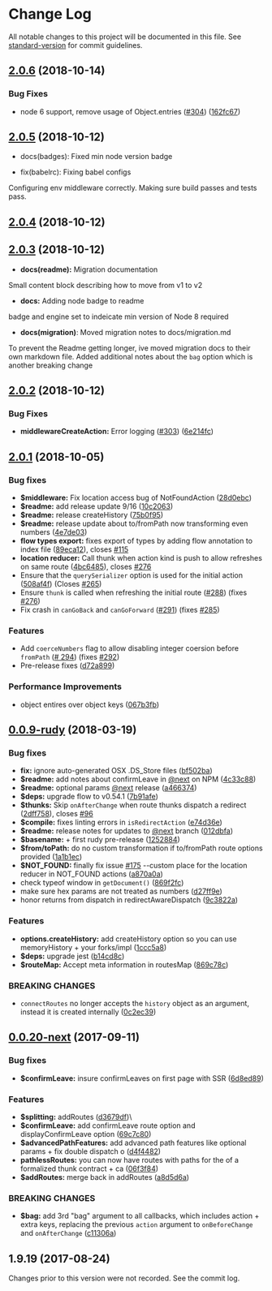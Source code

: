 # Change Log

All notable changes to this project will be documented in this file. See [standard-version](https://github.com/conventional-changelog/standard-version) for commit guidelines.

## [2.0.6](https://github.com/faceyspacey/redux-first-router/compare/v2.0.5...v2.0.6) (2018-10-14)


### Bug Fixes

* node 6 support, remove usage of Object.entries ([#304](https://github.com/faceyspacey/redux-first-router/issues/304)) ([162fc67](https://github.com/faceyspacey/redux-first-router/commit/162fc67))



<a name="2.0.5"></a>
## [2.0.5](https://github.com/faceyspacey/redux-first-router/compare/v2.0.4...v2.0.5) (2018-10-12)

* docs(badges): Fixed min node version badge

* fix(babelrc): Fixing babel configs

Configuring env middleware correctly. Making sure build passes and tests pass.

<a name="2.0.4"></a>
## [2.0.4](https://github.com/faceyspacey/redux-first-router/compare/v2.0.2...v2.0.4) (2018-10-12)



<a name="2.0.3"></a>
## [2.0.3](https://github.com/faceyspacey/redux-first-router/compare/v2.0.2...v2.0.3) (2018-10-12)


* **docs(readme):** Migration documentation

Small content block describing how to move from v1 to v2

* **docs:** Adding node badge to readme

badge and engine set to indeicate min version of Node 8 required

* **docs(migration)**: Moved migration notes to docs/migration.md

To prevent the Readme getting longer, ive moved migration docs to their own markdown file. Added
additional notes about the `bag` option which is another breaking change


<a name="2.0.2"></a>
## [2.0.2](https://github.com/faceyspacey/redux-first-router/compare/v2.0.0...v2.0.2) (2018-10-12)


### Bug Fixes

* **middlewareCreateAction:** Error logging ([#303](https://github.com/faceyspacey/redux-first-router/issues/303)) ([6e214fc](https://github.com/faceyspacey/redux-first-router/commit/6e214fc))



<a name="2.0.1"></a>
## [2.0.1](https://github.com/faceyspacey/redux-first-router/compare/rudy...v2.0.1) (2018-10-05)

### Bug fixes

- **$middleware:** Fix location access bug of NotFoundAction ([28d0ebc](https://github.com/faceyspacey/redux-first-router/commit/28d0ebc))
- **$readme:** add release update 9/16 ([10c2063](https://github.com/faceyspacey/redux-first-router/commit/10c2063))
- **$readme:** release createHistory ([75b0f95](https://github.com/faceyspacey/redux-first-router/commit/75b0f95))
- **$readme:** release update about to/fromPath now transforming even numbers ([4e7de03](https://github.com/faceyspacey/redux-first-router/commit/4e7de03))
- **flow types export:** fixes export of types by adding flow annotation to index file ([89eca12](https://github.com/faceyspacey/redux-first-router/commit/89eca12)), closes [#115](https://github.com/faceyspacey/redux-first-router/issues/115)
- **location reducer:** Call thunk when action kind is push to allow refreshes on same route ([4bc6485](https://github.com/faceyspacey/redux-first-router/commit/4bc6485)), closes [#276](https://github.com/faceyspacey/redux-first-router/issues/276)
- Ensure that the `querySerializer` option is used for the initial action ([508af4f](https://github.com/faceyspacey/redux-first-router/commit/508af4ff149090d0613d5a3a88809ece66a0e1fe)) (Closes [#265](https://github.com/faceyspacey/redux-first-router/issues/265))
- Ensure `thunk` is called when refreshing the initial route ([#288](https://github.com/faceyspacey/redux-first-router/pull/288)) (fixes [#276](https://github.com/faceyspacey/redux-first-router/issues/276))
- Fix crash in `canGoBack` and `canGoForward` ([#291](https://github.com/faceyspacey/redux-first-router/pull/291)) (fixes [#285](https://github.com/faceyspacey/redux-first-router/issues/285))

### Features

- Add `coerceNumbers` flag to allow disabling integer coersion before `fromPath` ([#
294](https://github.com/faceyspacey/redux-first-router/pull/294)) (fixes [#292](https://github.com/faceyspacey/redux-first-router/issues/292))
- Pre-release fixes ([d72a899](https://github.com/faceyspacey/redux-first-router/commit/d72a899))

### Performance Improvements

* object entires over object keys ([067b3fb](https://github.com/faceyspacey/redux-first-router/commit/067b3fb))

<a name="0.0.9-rudy"></a>
## [0.0.9-rudy](https://github.com/faceyspacey/redux-first-router/compare/next...9c3822a) (2018-03-19)

### Bug fixes

- **fix:** ignore auto-generated OSX .DS_Store files ([bf502ba](https://github.com/faceyspacey/redux-first-router/commit/bf502ba))
- **$readme:** add notes about confirmLeave in [@next](https://github.com/next) on NPM ([4c33c88](https://github.com/faceyspacey/redux-first-router/commit/4c33c88))
- **$readme:** optional params [@next](https://github.com/next) release ([a466374](https://github.com/faceyspacey/redux-first-router/commit/a466374))
- **$deps:** upgrade flow to v0.54.1 ([7b91afe](https://github.com/faceyspacey/redux-first-router/commit/7b91afe))
- **$thunks:** Skip `onAfterChange` when route thunks dispatch a redirect ([2dff758](https://github.com/faceyspacey/redux-first-router/commit/2dff758)), closes [#96](https://github.com/faceyspacey/redux-first-router/issues/96)
- **$compile:** fixes linting errors in `isRedirectAction` ([e74d36e](https://github.com/faceyspacey/redux-first-router/commit/e74d36e))
- **$readme:** release notes for updates to [@next](https://github.com/next) branch ([012dbfa](https://github.com/faceyspacey/redux-first-router/commit/012dbfa))
- **$basename:** + first rudy pre-release ([1252884](https://github.com/faceyspacey/redux-first-router/commit/1252884))
- **$from/toPath:** do no custom transformation if to/fromPath route options provided ([1a1b1ec](https://github.com/faceyspacey/redux-first-router/commit/1a1b1ec))
- **$NOT_FOUND:** finally fix issue [#175](https://github.com/faceyspacey/redux-first-router/issues/175) --custom place for the location reducer in NOT_FOUND actions ([a870a0a](https://github.com/faceyspacey/redux-first-router/commit/a870a0a))
- check typeof window in `getDocument()` ([869f2fc](https://github.com/faceyspacey/redux-first-router/commit/869f2fcccc76bbf45edf341ce75ba2329a2dd22d))
- make sure hex params are not treated as numbers ([d27ff9e](https://github.com/faceyspacey/redux-first-router/commit/d27ff9ef42f323ea3854d95485c5a64bd4b08a58))
- honor returns from dispatch in redirectAwareDispatch ([9c3822a](https://github.com/faceyspacey/redux-first-router/commit/9c3822a2c224752b1aae3e66c6525f6d56aec25f))

### Features

- **options.createHistory:** add createHistory option so you can use memoryHistory + your forks/impl ([1ccc5a8](https://github.com/faceyspacey/redux-first-router/commit/1ccc5a8))
- **$deps:** upgrade jest ([b14cd8c](https://github.com/faceyspacey/redux-first-router/commit/b14cd8c))
- **$routeMap:** Accept meta information in routesMap ([869c78c](https://github.com/faceyspacey/redux-first-router/commit/869c78c))

### BREAKING CHANGES

- `connectRoutes` no longer accepts the `history` object as an argument, instead it is created internally ([0c2ec39](https://github.com/faceyspacey/redux-first-router/commit/0c2ec39))

<a name="0.0.20-next"></a>
## [0.0.20-next](https://github.com/faceyspacey/redux-first-router/compare/v1.9.19...next) (2017-09-11)

### Bug fixes

- **$confirmLeave:** insure confirmLeaves on first page with SSR ([6d8ed89](https://github.com/faceyspacey/redux-first-router/commit/6d8ed89))

### Features

- **$splitting:** addRoutes ([d3679df](https://github.com/faceyspacey/redux-first-router/commit/d3679df))\
- **$confirmLeave:** add confirmLeave route option and displayConfirmLeave option ([69c7c80](https://github.com/faceyspacey/redux-first-router/commit/69c7c80))
- **$advancedPathFeatures:** add advanced path features like optional params + fix double dispatch o ([d4f4482](https://github.com/faceyspacey/redux-first-router/commit/d4f4482))
- **pathlessRoutes:** you can now have routes with paths for the of a formalized thunk contract + ca ([06f3f84](https://github.com/faceyspacey/redux-first-router/commit/06f3f84))
- **$addRoutes:** merge back in addRoutes ([a8d5d6a](https://github.com/faceyspacey/redux-first-router/commit/a8d5d6a))

### BREAKING CHANGES

- **$bag:** add 3rd "bag" argument to all callbacks, which includes action + extra keys, replacing the previous `action` argument to `onBeforeChange` and `onAfterChange` ([c11306a](https://github.com/faceyspacey/redux-first-router/commit/c11306a))

<a name="1.9.19"></a>
## 1.9.19 (2017-08-24)

Changes prior to this version were not recorded. See the commit log.
